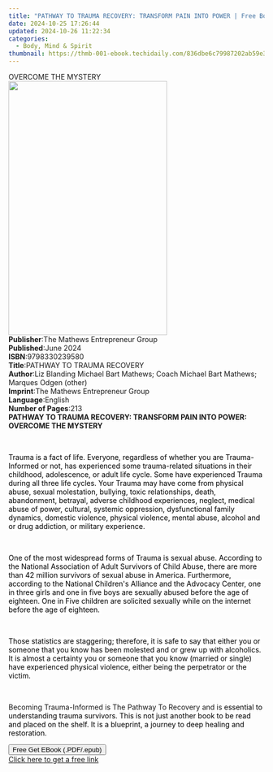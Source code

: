 ```yaml
---
title: "PATHWAY TO TRAUMA RECOVERY: TRANSFORM PAIN INTO POWER | Free Book"
date: 2024-10-25 17:26:44
updated: 2024-10-26 11:22:34
categories:
  - Body, Mind & Spirit
thumbnail: https://thmb-001-ebook.techidaily.com/836dbe6c79987202ab59e3375b04ff6f21407aa503d40abffbd3c5fbe3c8ccf5.jpg
---
```

<main id="book-container">
  <div class="flex flex-col">
    <div class="book-brief flex-1 py-6 px-4 sm:p-6 md:py-10 md:px-8">
      <!-- brief-->
      <div class="book-brief-main">OVERCOME THE MYSTERY</div>
    </div>
    <div
      class="book-meta-info flex-1 grid gap-4 col-start-1 col-end-3 row-start-1 sm:mb-6 sm:grid-cols-4 lg:gap-6 lg:col-start-2 lg:row-end-6 lg:row-span-6 lg:mb-0"
    >
      <div
        class="book-meta-info-left place-content-center mt-4 p-4 text-sm leading-6 col-start-2 col-span-2 dark:text-slate-400"
      >
        <img
          class="w-full h-500 object-cover rounded-lg sm:h-255 sm:col-span-2 lg:col-span-full"
          src="https://img-001-ebook.techidaily.com/e5b53b49449b9988a561472d47935e2064333556509ca56aadfed105819399f6.jpg"
          alt=""
          width="312"
          height="500"
        />
      </div>
      <div
        class="book-meta-info-right mt-2 col-start-1 row-start-2 col-span-3 self-center"
      >
        <!-- meta data  -->
        <div class="flex flex-col px-4 md:px-8">
          <div class="flex-1">
            <strong>Publisher</strong>:<span class="px-2"
              >The Mathews Entrepreneur Group</span
            >
          </div>
          <div class="flex-1">
            <strong>Published</strong>:<span class="px-2">June 2024</span>
          </div>
          <div class="flex-1">
            <strong>ISBN</strong>:<span class="px-2">9798330239580</span>
          </div>
          <div class="flex-1">
            <strong>Title</strong>:<span class="px-2"
              >PATHWAY TO TRAUMA RECOVERY</span
            >
          </div>
          <div class="flex-1">
            <strong>Author</strong>:<span class="px-2"
              >Liz Blanding Michael Bart Mathews; Coach Michael Bart Mathews;
              Marques Odgen (other)</span
            >
          </div>
          <div class="flex-1">
            <strong>Imprint</strong>:<span class="px-2"
              >The Mathews Entrepreneur Group</span
            >
          </div>
          <div class="flex-1">
            <strong>Language</strong>:<span class="px-2">English</span>
          </div>
          <div class="flex-1">
            <strong>Number of Pages</strong>:<span class="px-2">213</span>
          </div>
        </div>
      </div>
    </div>
    <div class="book-description flex-1 py-6 px-4 sm:p-6 md:py-10 md:px-8">
      <div class="book-description-main">
        <div accordion-content="" id="description">
          <strong><span>PATHWAY TO TRAUMA RECOVERY: </span></strong
          ><strong
            ><span
              >TRANSFORM PAIN INTO POWER: OVERCOME THE MYSTERY</span
            ></strong
          >
          <p class="ql-align-justify"><br /></p>
          <p class="ql-align-justify">
            <span
              style="background-color: rgb(255, 255, 255); color: rgb(0, 0, 0)"
              >Trauma is a fact of life. Everyone, regardless of whether you are
              Trauma-Informed or not, has experienced some trauma-related
              situations in their childhood, adolescence, or adult life
              cycle.&nbsp;Some have experienced Trauma during all three life
              cycles. Your Trauma may have come from physical abuse, sexual
              molestation, bullying, toxic relationships, death, abandonment,
              betrayal, adverse childhood experiences, neglect, medical abuse of
              power, cultural, systemic oppression, dysfunctional family
              dynamics, domestic violence, physical violence, mental abuse,
              alcohol and or drug addiction, or military experience.</span
            >
          </p>
          <p class="ql-align-justify"><br /></p>
          <p class="ql-align-justify">
            <span
              style="background-color: rgb(255, 255, 255); color: rgb(0, 0, 0)"
              >One of the most widespread forms of Trauma is sexual
              abuse.&nbsp;According to the National Association of Adult
              Survivors of Child Abuse, there are more than 42 million survivors
              of sexual abuse in America. Furthermore, according to the National
              Children's Alliance and the Advocacy Center, one in three girls
              and one in five boys are sexually abused before the age of
              eighteen. One in Five children are solicited sexually while on the
              internet before the age of eighteen.&nbsp;</span
            >
          </p>
          <p class="ql-align-justify"><br /></p>
          <p class="ql-align-justify">
            <span
              style="background-color: rgb(255, 255, 255); color: rgb(0, 0, 0)"
              >Those statistics are staggering; therefore, it is safe to say
              that either you or someone that you know has been molested and or
              grew up with alcoholics. It is almost a certainty you or someone
              that you know (married or single) have experienced physical
              violence, either being the perpetrator or the victim.</span
            >
          </p>
          <p class="ql-align-justify"><br /></p>
          <p>
            Becoming Trauma-Informed is The Pathway To Recovery and is<span
              style="color: rgb(0, 0, 0)"
            >
              essential to understanding trauma survivors. This is not just
              another book to be read and placed on the shelf.&nbsp;It is a
              blueprint, a journey to deep healing and restoration.
            </span>
          </p>
        </div>
        <div class="accordion-fader"></div>
      </div>
    </div>
    <div class="book-excerpts flex-1 py-6 px-4 sm:p-6 md:py-10 md:px-8"></div>
    <div
      class="book-about-author flex-1 py-6 px-4 sm:p-6 md:py-10 md:px-8"
    ></div>
    <div class="book-free-get flex-1 py-6 px-4 sm:p-6 md:py-10 md:px-8">
      <button
        id="btn-free-get"
        class="bg-blue-500 hover:bg-blue-700 text-white font-bold py-2 px-4 rounded"
      >
        Free Get EBook (.PDF/.epub)
      </button>
      <div id="countdown-display" class="px-2 text-lg mt-2"></div>
      <a
        id="free-link"
        class="hidden bg-blue-500 hover:bg-blue-700 text-white font-bold py-2 px-4 rounded"
        href="https://www.ebooks.com/en-us/book/211389179/pathway-to-trauma-recovery-transform-pain-into-power/liz-blanding-michael-bart-mathews/"
        target="_blank"
        >Click here to get a free link</a
      >
    </div>
    <script>
      let countdownTime = 0;
      let countdownInterval = null;
      document
        .getElementById('btn-free-get')
        .addEventListener('click', startCountdown);
      function startCountdown() {
        countdownTime = new Date().getTime() + 60000 * 3;
        countdownInterval = setInterval(updateCountdown, 1000);
        document.getElementById('btn-free-get').disabled = true;
        document
          .getElementById('btn-free-get')
          .classList.add('bg-gray-500', 'cursor-not-allowed');
      }
      function updateCountdown() {
        let currentTime = new Date().getTime();
        let timeLeft = countdownTime - currentTime;
        let secondsLeft = Math.floor(timeLeft / 1000);
        document.getElementById('countdown-display').innerHTML =
          `Remaining time: ${secondsLeft} seconds.`;
        if (secondsLeft <= 0) {
          clearInterval(countdownInterval);
          document.getElementById('btn-free-get').classList.add('hidden');
          document.getElementById('free-link').classList.remove('hidden');
          document.getElementById('countdown-display').innerHTML = '';
        }
      }
    </script>
  </div>
</main>
